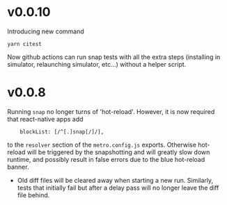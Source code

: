 # v0.0.10

Introducing new command

```
yarn citest
```

Now github actions can run snap tests with all the extra steps (installing in simulator, relaunching simulator, etc...) without a helper script.

# v0.0.8

Running `snap` no longer turns of 'hot-reload'. However, it is now required that react-native apps add

```
    blockList: [/^[.]snap[/]/],
```

to the `resolver` section of the `metro.config.js` exports. Otherwise hot-reload will be triggered by the snapshotting and will greatly slow down runtime, and possibly result in false errors due to the blue hot-reload banner.

- Old diff files will be cleared away when starting a new run. Similarly, tests that initially fail but after a delay pass will no longer leave the diff file behind.
